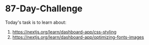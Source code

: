 # 87-Day-Challenge

Today's task is to learn about:

1. https://nextjs.org/learn/dashboard-app/css-styling
2. https://nextjs.org/learn/dashboard-app/optimizing-fonts-images

